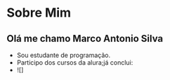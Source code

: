 # Sobre Mim 
## Olá me chamo Marco Antonio Silva
- Sou estudante de programação.
- Participo dos cursos da alura;já conclui:
- ![]
